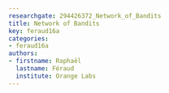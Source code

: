 ```yaml
---
researchgate: 294426372_Network_of_Bandits
title: Network of Bandits
key: feraud16a
categories:
- feraud16a
authors:
- firstname: Raphaël
  lastname: Féraud
  institute: Orange Labs
---
```

